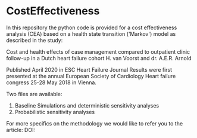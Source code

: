 # CostEffectiveness
In this repository the python code is provided for a cost effectiveness analysis (CEA) based on a health state transition ('Markov') model as described in the study:

Cost and health effects of case management compared to outpatient clinic follow-up in a Dutch heart failure cohort
H. van Voorst and dr. A.E.R. Arnold

Published April 2020 in ESC Heart Failure Journal
Results were first presented at the annual European Society of Cardiology Heart failure congress 25-28 May 2018 in Vienna. 

Two files are available:
1. Baseline Simulations and deterministic sensitivity analyses
2. Probabilistic sensitivity analyses

For more specifics on the methodology we would like to refer you to the article: DOI:
